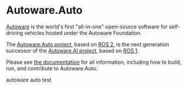 # Autoware.Auto

[Autoware](https://www.autoware.org/) is the world's first "all-in-one" open-source software for self-driving vehicles hosted under the Autoware Foundation.

The [Autoware.Auto project](https://www.autoware.auto/), based on [ROS 2](https://docs.ros.org/en/foxy/), is the next generation successor of the [Autoware.AI project](https://www.autoware.ai/), based on [ROS 1](http://wiki.ros.org/Documentation).

Please see [the documentation](https://autowarefoundation.gitlab.io/autoware.auto/AutowareAuto/) for all information, including how to build, run, and contribute to Autoware.Auto.

autoware auto test
